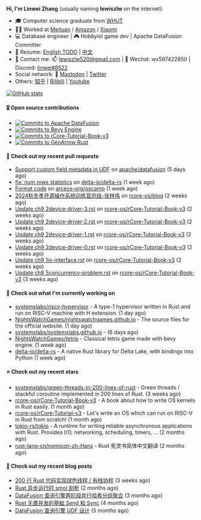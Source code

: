 **Hi, I'm Linwei Zhang** (usually naming **lewiszlw** on the internet):
- 🎓 Computer science graduate from [WHUT](https://en.wikipedia.org/wiki/Wuhan_University_of_Technology)
- 👨‍💻 Worked at [Meituan](https://about.meituan.com/home) / [Amazon](https://www.amazon.com/) / [Xiaomi](https://www.mi.com/)
- 💻 Database engineer | 🎮 Hobbyist game dev | Apache DataFusion Committer
- 📄 Resume: [English TODO](https://github.com/lewiszlw/lewiszlw/blob/main/Resume_EN.md) | [中文](https://github.com/lewiszlw/lewiszlw/blob/main/Resume_CN.md)
- 📱 Contact me: 📫 [lewiszlw520@gmail.com](mailto:lewiszlw520@gmail.com) | 💬 Wechat: wx597422850 | Discord: [linwei#8522](http://discordapp.com/users/891664307035713576)
- Social network: 🦣 [Mastodon](https://mastodon.world/@lewiszlw) | [Twitter](https://twitter.com/lewiszlw)
- Others: [知乎](https://www.zhihu.com/people/tian-qian-zhu-wu-ya) | [Bilibili](https://space.bilibili.com/43876861) | [Youtube](https://www.youtube.com/channel/UCnvri1tqAjxsp9nGQ63zUNw)

[![GitHub stats](https://github-readme-stats.vercel.app/api?username=lewiszlw&count_private=true&show_icons=true&theme=solarized-dark&include_all_commits=true)](https://github.com/anuraghazra/github-readme-stats)

#### 🎖️ Open source contributions
- [![Commits to Apache DataFusion](https://img.shields.io/github/commit-activity/t/apache/datafusion?authorFilter=lewiszlw&style=social&label=Apache%20DataFusion)](https://github.com/apache/datafusion/commits?author=lewiszlw)
- [![Commits to Bevy Engine](https://img.shields.io/github/commit-activity/t/bevyengine/bevy?authorFilter=lewiszlw&style=social&label=Bevy%20Engine)](https://github.com/bevyengine/bevy/commits?author=lewiszlw)
- [![Commits to rCore-Tutorial-Book-v3](https://img.shields.io/github/commit-activity/t/rcore-os/rCore-Tutorial-Book-v3?authorFilter=lewiszlw&style=social&label=rCore%20Tutorial%20Book)](https://github.com/rcore-os/rCore-Tutorial-Book-v3/commits?author=lewiszlw)
- [![Commits to GeoArrow Rust](https://img.shields.io/github/commit-activity/t/geoarrow/geoarrow-rs?authorFilter=lewiszlw&style=social&label=GeoArrow%20Rust)](https://github.com/geoarrow/geoarrow-rs/commits?author=lewiszlw)

#### 🔨 Check out my recent pull requests

- [Support custom field metadata in UDF](https://github.com/apache/datafusion/pull/13458) on [apache/datafusion](https://github.com/apache/datafusion) (5 days ago)
- [fix: num rows statistics](https://github.com/delta-io/delta-rs/pull/2990) on [delta-io/delta-rs](https://github.com/delta-io/delta-rs) (1 week ago)
- [Format code](https://github.com/arceos-org/oscamp/pull/1) on [arceos-org/oscamp](https://github.com/arceos-org/oscamp) (1 week ago)
- [2024秋冬季开源操作系统训练营总结-张林伟](https://github.com/rcore-os/blog/pull/507) on [rcore-os/blog](https://github.com/rcore-os/blog) (2 weeks ago)
- [Update ch9 2device-driver-3.rst](https://github.com/rcore-os/rCore-Tutorial-Book-v3/pull/239) on [rcore-os/rCore-Tutorial-Book-v3](https://github.com/rcore-os/rCore-Tutorial-Book-v3) (2 weeks ago)
- [Update ch9 2device-driver-2.rst](https://github.com/rcore-os/rCore-Tutorial-Book-v3/pull/238) on [rcore-os/rCore-Tutorial-Book-v3](https://github.com/rcore-os/rCore-Tutorial-Book-v3) (2 weeks ago)
- [Update ch9 2device-driver-1.rst](https://github.com/rcore-os/rCore-Tutorial-Book-v3/pull/237) on [rcore-os/rCore-Tutorial-Book-v3](https://github.com/rcore-os/rCore-Tutorial-Book-v3) (2 weeks ago)
- [Update ch9 2device-driver-0.rst](https://github.com/rcore-os/rCore-Tutorial-Book-v3/pull/236) on [rcore-os/rCore-Tutorial-Book-v3](https://github.com/rcore-os/rCore-Tutorial-Book-v3) (2 weeks ago)
- [Update ch9 1io-interface.rst](https://github.com/rcore-os/rCore-Tutorial-Book-v3/pull/235) on [rcore-os/rCore-Tutorial-Book-v3](https://github.com/rcore-os/rCore-Tutorial-Book-v3) (2 weeks ago)
- [Update ch8 5concurrency-problem.rst](https://github.com/rcore-os/rCore-Tutorial-Book-v3/pull/234) on [rcore-os/rCore-Tutorial-Book-v3](https://github.com/rcore-os/rCore-Tutorial-Book-v3) (3 weeks ago)

#### 👷 Check out what I'm currently working on

- [systemxlabs/riscv-hypervisor](https://github.com/systemxlabs/riscv-hypervisor) - A type-1 hypervisor written in Rust and run on RISC-V machine with H extension. (1 day ago)
- [NightsWatchGames/nightswatchgames.github.io](https://github.com/NightsWatchGames/nightswatchgames.github.io) - The source files for the official website. (1 day ago)
- [systemxlabs/systemxlabs.github.io](https://github.com/systemxlabs/systemxlabs.github.io) -  (6 days ago)
- [NightsWatchGames/tetris](https://github.com/NightsWatchGames/tetris) - Classical tetris game made with bevy engine. (1 week ago)
- [delta-io/delta-rs](https://github.com/delta-io/delta-rs) - A native Rust library for Delta Lake, with bindings into Python (1 week ago)

#### ⭐ Check out my recent stars

- [systemxlabs/green-threads-in-200-lines-of-rust](https://github.com/systemxlabs/green-threads-in-200-lines-of-rust) - Green threads / stackful coroutine implemented in 200 lines of Rust. (3 weeks ago)
- [rcore-os/rCore-Tutorial-Book-v3](https://github.com/rcore-os/rCore-Tutorial-Book-v3) - A book about how to write  OS kernels in Rust easily. (1 month ago)
- [rcore-os/rCore-Tutorial-v3](https://github.com/rcore-os/rCore-Tutorial-v3) - Let&#39;s write an OS which can run on RISC-V in Rust from scratch! (1 month ago)
- [tokio-rs/tokio](https://github.com/tokio-rs/tokio) - A runtime for writing reliable asynchronous applications with Rust. Provides I/O, networking, scheduling, timers, ... (2 months ago)
- [rust-lang-cn/nomicon-zh-Hans](https://github.com/rust-lang-cn/nomicon-zh-Hans) - Rust 死灵书简体中文翻译 (2 months ago)

#### 📜 Check out my recent blog posts

- [200 行 Rust 代码实现绿色线程 / 有栈协程](https://systemxlabs.github.io/blog/green-threads-in-200-lines-of-rust/) (3 weeks ago)
- [Rust 异步运行时 smol 剖析](https://systemxlabs.github.io/blog/smol-async-runtime/) (2 months ago)
- [DataFusion 查询引擎两阶段并行哈希分组聚合](https://systemxlabs.github.io/blog/datafusion-grouped-aggregations/) (3 months ago)
- [Rust 无畏并发的基础 Send 和 Sync](https://systemxlabs.github.io/blog/rust-send-sync/) (4 months ago)
- [DataFusion 查询引擎 UDF 设计](https://systemxlabs.github.io/blog/datafusion-udf/) (5 months ago)
